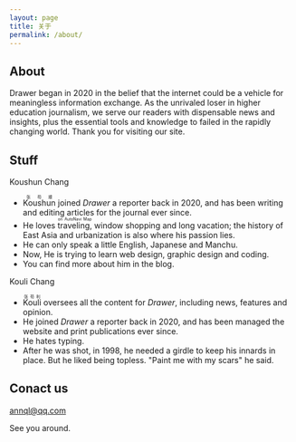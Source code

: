 ```yaml
---
layout: page
title: 关于
permalink: /about/
---
```


## About 

Drawer began in 2020 in the belief that the internet could be a vehicle for meaningless information exchange. As the unrivaled loser in higher education journalism, we serve our readers with dispensable news and insights, plus the essential tools and knowledge to failed in the rapidly changing world.
Thank you for visiting our site.

## Stuff

Koushun Chang

+ <ruby>Koushun<rp>(</rp><rt>张苟顺</rt><rp>)</rp>
  </ruby> joined *Drawer* a reporter back in 2020, and has been writing and editing articles for the journal ever since. 
+ He loves
<ruby>traveling,<rp>(</rp><rt>on AutoNavi Map</rt><rp>)</rp></ruby> window shopping and long vacation; the history of East Asia and urbanization is also where his passion lies. 
+ He can only speak a little English, Japanese and Manchu.
+ Now, He is trying to learn web design, graphic design and coding.
+ You can find more about him in the blog.


Kouli Chang

+ <ruby>Kouli<rp>(</rp><rt>张苟利</rt><rp>)</rp>
  </ruby> oversees all the content for *Drawer*, including news, features and opinion.
+ He joined *Drawer* a reporter back in 2020, and has been managed the website and print publications ever since. 
+ He hates typing.
+ After he was shot, in 1998, he needed a girdle to keep his innards in place. But he liked being topless. "Paint me with my scars" he said.


## Conact us

[annql@qq.com](https://thispersondoesnotexist.com/)

See you around.
